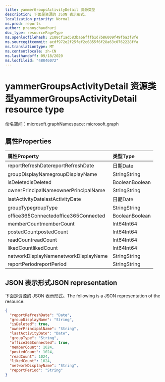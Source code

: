 ```yaml
---
title: yammerGroupsActivityDetail 资源类型
description: 下面是资源的 JSON 表示形式。
localization_priority: Normal
ms.prod: reports
author: pranoychaudhuri
doc_type: resourcePageType
ms.openlocfilehash: 2188cf1ad583ba66fffb1d7b86009f49fba3f8fe
ms.sourcegitcommit: acdf972e2f25fef2c6855f6f28a63c0762228ffa
ms.translationtype: MT
ms.contentlocale: zh-CN
ms.lasthandoff: 09/18/2020
ms.locfileid: "48046072"
---
```

# <a name="yammergroupsactivitydetail-resource-type"></a><span data-ttu-id="ac8ff-103">yammerGroupsActivityDetail 资源类型</span><span class="sxs-lookup"><span data-stu-id="ac8ff-103">yammerGroupsActivityDetail resource type</span></span>

<span data-ttu-id="ac8ff-104">命名空间：microsoft.graph</span><span class="sxs-lookup"><span data-stu-id="ac8ff-104">Namespace: microsoft.graph</span></span>

## <a name="properties"></a><span data-ttu-id="ac8ff-105">属性</span><span class="sxs-lookup"><span data-stu-id="ac8ff-105">Properties</span></span>

| <span data-ttu-id="ac8ff-106">属性</span><span class="sxs-lookup"><span data-stu-id="ac8ff-106">Property</span></span>           | <span data-ttu-id="ac8ff-107">类型</span><span class="sxs-lookup"><span data-stu-id="ac8ff-107">Type</span></span>    |
| :----------------- | :------ |
| <span data-ttu-id="ac8ff-108">reportRefreshDate</span><span class="sxs-lookup"><span data-stu-id="ac8ff-108">reportRefreshDate</span></span>  | <span data-ttu-id="ac8ff-109">日期</span><span class="sxs-lookup"><span data-stu-id="ac8ff-109">Date</span></span>    |
| <span data-ttu-id="ac8ff-110">groupDisplayName</span><span class="sxs-lookup"><span data-stu-id="ac8ff-110">groupDisplayName</span></span>   | <span data-ttu-id="ac8ff-111">String</span><span class="sxs-lookup"><span data-stu-id="ac8ff-111">String</span></span>  |
| <span data-ttu-id="ac8ff-112">isDeleted</span><span class="sxs-lookup"><span data-stu-id="ac8ff-112">isDeleted</span></span>          | <span data-ttu-id="ac8ff-113">Boolean</span><span class="sxs-lookup"><span data-stu-id="ac8ff-113">Boolean</span></span> |
| <span data-ttu-id="ac8ff-114">ownerPrincipalName</span><span class="sxs-lookup"><span data-stu-id="ac8ff-114">ownerPrincipalName</span></span> | <span data-ttu-id="ac8ff-115">String</span><span class="sxs-lookup"><span data-stu-id="ac8ff-115">String</span></span>  |
| <span data-ttu-id="ac8ff-116">lastActivityDate</span><span class="sxs-lookup"><span data-stu-id="ac8ff-116">lastActivityDate</span></span>   | <span data-ttu-id="ac8ff-117">日期</span><span class="sxs-lookup"><span data-stu-id="ac8ff-117">Date</span></span>    |
| <span data-ttu-id="ac8ff-118">groupType</span><span class="sxs-lookup"><span data-stu-id="ac8ff-118">groupType</span></span>          | <span data-ttu-id="ac8ff-119">String</span><span class="sxs-lookup"><span data-stu-id="ac8ff-119">String</span></span>  |
| <span data-ttu-id="ac8ff-120">office365Connected</span><span class="sxs-lookup"><span data-stu-id="ac8ff-120">office365Connected</span></span> | <span data-ttu-id="ac8ff-121">Boolean</span><span class="sxs-lookup"><span data-stu-id="ac8ff-121">Boolean</span></span> |
| <span data-ttu-id="ac8ff-122">memberCount</span><span class="sxs-lookup"><span data-stu-id="ac8ff-122">memberCount</span></span>        | <span data-ttu-id="ac8ff-123">Int64</span><span class="sxs-lookup"><span data-stu-id="ac8ff-123">Int64</span></span>   |
| <span data-ttu-id="ac8ff-124">postedCount</span><span class="sxs-lookup"><span data-stu-id="ac8ff-124">postedCount</span></span>        | <span data-ttu-id="ac8ff-125">Int64</span><span class="sxs-lookup"><span data-stu-id="ac8ff-125">Int64</span></span>   |
| <span data-ttu-id="ac8ff-126">readCount</span><span class="sxs-lookup"><span data-stu-id="ac8ff-126">readCount</span></span>          | <span data-ttu-id="ac8ff-127">Int64</span><span class="sxs-lookup"><span data-stu-id="ac8ff-127">Int64</span></span>   |
| <span data-ttu-id="ac8ff-128">likedCount</span><span class="sxs-lookup"><span data-stu-id="ac8ff-128">likedCount</span></span>         | <span data-ttu-id="ac8ff-129">Int64</span><span class="sxs-lookup"><span data-stu-id="ac8ff-129">Int64</span></span>   |
| <span data-ttu-id="ac8ff-130">networkDisplayName</span><span class="sxs-lookup"><span data-stu-id="ac8ff-130">networkDisplayName</span></span> | <span data-ttu-id="ac8ff-131">String</span><span class="sxs-lookup"><span data-stu-id="ac8ff-131">String</span></span>  |
| <span data-ttu-id="ac8ff-132">reportPeriod</span><span class="sxs-lookup"><span data-stu-id="ac8ff-132">reportPeriod</span></span>       | <span data-ttu-id="ac8ff-133">String</span><span class="sxs-lookup"><span data-stu-id="ac8ff-133">String</span></span>  |

## <a name="json-representation"></a><span data-ttu-id="ac8ff-134">JSON 表示形式</span><span class="sxs-lookup"><span data-stu-id="ac8ff-134">JSON representation</span></span>

<span data-ttu-id="ac8ff-135">下面是资源的 JSON 表示形式。</span><span class="sxs-lookup"><span data-stu-id="ac8ff-135">The following is a JSON representation of the resource.</span></span>

<!-- {
  "blockType": "resource",
  "@odata.type": "microsoft.graph.yammerGroupsActivityDetail"
} -->

```json
{
  "reportRefreshDate": "Date", 
  "groupDisplayName": "String", 
  "isDeleted": true, 
  "ownerPrincipalName": "String", 
  "lastActivityDate": "Date", 
  "groupType": "String", 
  "office365Connected": true, 
  "memberCount": 1024, 
  "postedCount": 1024, 
  "readCount": 1024, 
  "likedCount": 1024,
  "networkDisplayName": "String",
  "reportPeriod": "String"
}
```


